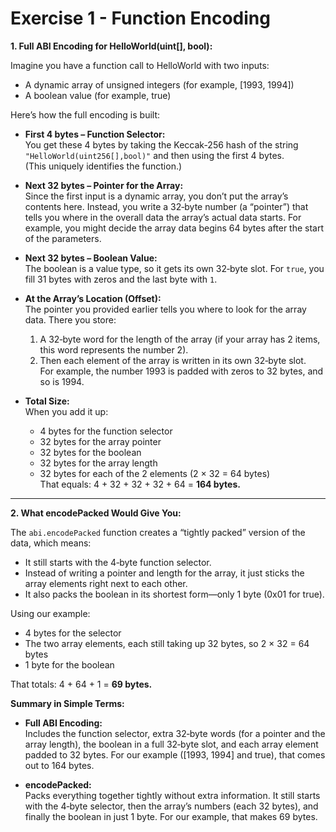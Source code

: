 # Exercise 1 - Function Encoding


**1. Full ABI Encoding for HelloWorld(uint[], bool):**

Imagine you have a function call to HelloWorld with two inputs:
- A dynamic array of unsigned integers (for example, [1993, 1994])
- A boolean value (for example, true)

Here’s how the full encoding is built:

- **First 4 bytes – Function Selector:**  
  You get these 4 bytes by taking the Keccak-256 hash of the string  
  `"HelloWorld(uint256[],bool)"` and then using the first 4 bytes.  
  (This uniquely identifies the function.)

- **Next 32 bytes – Pointer for the Array:**  
  Since the first input is a dynamic array, you don’t put the array’s contents here. Instead, you write a 32‑byte number (a “pointer”) that tells you where in the overall data the array’s actual data starts. For example, you might decide the array data begins 64 bytes after the start of the parameters.

- **Next 32 bytes – Boolean Value:**  
  The boolean is a value type, so it gets its own 32‑byte slot. For `true`, you fill 31 bytes with zeros and the last byte with `1`.

- **At the Array’s Location (Offset):**  
  The pointer you provided earlier tells you where to look for the array data. There you store:
  1. A 32‑byte word for the length of the array (if your array has 2 items, this word represents the number 2).
  2. Then each element of the array is written in its own 32‑byte slot.  
     For example, the number 1993 is padded with zeros to 32 bytes, and so is 1994.

- **Total Size:**  
  When you add it up:
  - 4 bytes for the function selector  
  - 32 bytes for the array pointer  
  - 32 bytes for the boolean  
  - 32 bytes for the array length  
  - 32 bytes for each of the 2 elements (2 × 32 = 64 bytes)  
  That equals: 4 + 32 + 32 + 32 + 64 = **164 bytes.**

---

**2. What encodePacked Would Give You:**

The `abi.encodePacked` function creates a “tightly packed” version of the data, which means:
- It still starts with the 4‑byte function selector.
- Instead of writing a pointer and length for the array, it just sticks the array elements right next to each other.
- It also packs the boolean in its shortest form—only 1 byte (0x01 for true).

Using our example:
- 4 bytes for the selector
- The two array elements, each still taking up 32 bytes, so 2 × 32 = 64 bytes
- 1 byte for the boolean

That totals: 4 + 64 + 1 = **69 bytes.**


**Summary in Simple Terms:**

- **Full ABI Encoding:**  
  Includes the function selector, extra 32‑byte words (for a pointer and the array length), the boolean in a full 32‑byte slot, and each array element padded to 32 bytes. For our example ([1993, 1994] and true), that comes out to 164 bytes.

- **encodePacked:**  
  Packs everything together tightly without extra information. It still starts with the 4‑byte selector, then the array’s numbers (each 32 bytes), and finally the boolean in just 1 byte. For our example, that makes 69 bytes.
